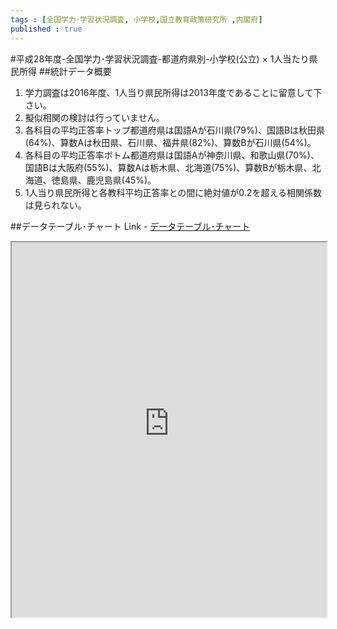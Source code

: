 ```yaml
--- 
tags : [全国学力･学習状況調査, 小学校,国立教育政策研究所 ,内閣府] 
published : true
---
```

#平成28年度-全国学力･学習状況調査-都道府県別-小学校(公立) × 1人当たり県民所得
##統計データ概要
1. 学力調査は2016年度、1人当り県民所得は2013年度であることに留意して下さい。
1. 擬似相関の検討は行っていません。
1. 各科目の平均正答率トップ都道府県は国語Aが石川県(79%)、国語Bは秋田県(64%)、算数Aは秋田県、石川県、福井県(82%)、算数Bが石川県(54%)。
1. 各科目の平均正答率ボトム都道府県は国語Aが神奈川県、和歌山県(70%)、国語Bは大阪府(55%)、算数Aは栃木県、北海道(75%)、算数Bが栃木県、北海道、徳島県、鹿児島県(45%)。
1. 1人当り県民所得と各教科平均正答率との間に絶対値が0.2を超える相関係数は見られない。

##データテーブル･チャート
Link - [データテーブル･チャート](http://knowledgevault.saecanet.com/charts/am-consulting.co.jp-20160930131553.html)
<iframe src="http://knowledgevault.saecanet.com/charts/am-consulting.co.jp-20160930131553.html" width="100%" height="600px"></iframe>